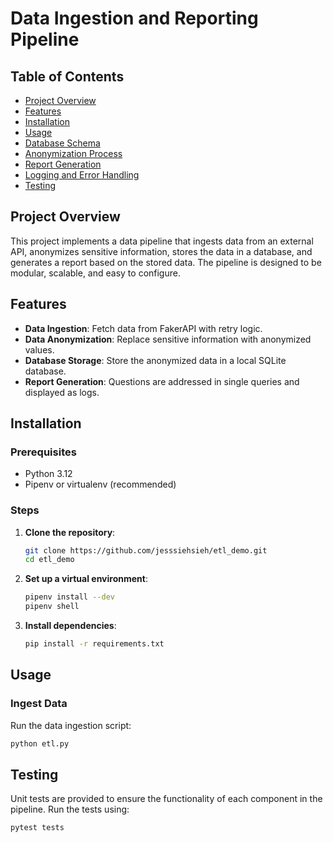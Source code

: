 # Data Ingestion and Reporting Pipeline

## Table of Contents
- [Project Overview](#project-overview)
- [Features](#features)
- [Installation](#installation)
- [Usage](#usage)
- [Database Schema](#database-schema)
- [Anonymization Process](#anonymization-process)
- [Report Generation](#report-generation)
- [Logging and Error Handling](#logging-and-error-handling)
- [Testing](#testing)

## Project Overview

This project implements a data pipeline that ingests data from an external API, anonymizes sensitive information, stores the data in a database, and generates a report based on the stored data. The pipeline is designed to be modular, scalable, and easy to configure.

## Features

- **Data Ingestion**: Fetch data from FakerAPI with retry logic.
- **Data Anonymization**: Replace sensitive information with anonymized values.
- **Database Storage**: Store the anonymized data in a local SQLite database.
- **Report Generation**: Questions are addressed in single queries and displayed as logs.

## Installation

### Prerequisites

- Python 3.12
- Pipenv or virtualenv (recommended)

### Steps

1. **Clone the repository**:
    ```bash
    git clone https://github.com/jesssiehsieh/etl_demo.git
    cd etl_demo
    ```

2. **Set up a virtual environment**:
    ```bash
    pipenv install --dev
    pipenv shell
    ```

3. **Install dependencies**:
    ```bash
    pip install -r requirements.txt
    ```

## Usage

### Ingest Data

Run the data ingestion script:

```bash
python etl.py
```

## Testing

Unit tests are provided to ensure the functionality of each component in the pipeline. Run the tests using:

```bash
pytest tests
```

